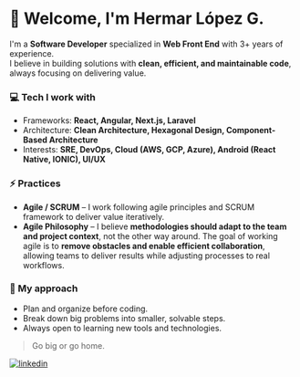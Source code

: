 # 👋 Welcome, I'm Hermar López G.

I'm a **Software Developer** specialized in **Web Front End** with 3+ years of experience.  
I believe in building solutions with **clean, efficient, and maintainable code**, always focusing on delivering value.

### 💻 Tech I work with
- Frameworks: **React, Angular, Next.js, Laravel**
- Architecture: **Clean Architecture, Hexagonal Design, Component-Based Architecture**
- Interests: **SRE, DevOps, Cloud (AWS, GCP, Azure), Android (React Native, IONIC), UI/UX**

### ⚡ Practices
- **Agile / SCRUM** – I work following agile principles and SCRUM framework to deliver value iteratively.  
- **Agile Philosophy** – I believe **methodologies should adapt to the team and project context**, not the other way around. The goal of working agile is to **remove obstacles and enable efficient collaboration**, allowing teams to deliver results while adjusting processes to real workflows.


### 🚀 My approach
- Plan and organize before coding.  
- Break down big problems into smaller, solvable steps.  
- Always open to learning new tools and technologies.  

> Go big or go home.


[![linkedin](https://img.shields.io/badge/linkedin-0A66C2?style=for-the-badge&logo=linkedin&logoColor=white)](https://www.linkedin.com/in/hermar-lopez/)
